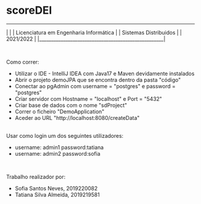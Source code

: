 # scoreDEI
 ____________________________________________________
|                                                    |
|     Licenciatura em Engenharia Informática         |
|            Sistemas Distribuidos                   |
|                 2021/2022                          |
|____________________________________________________|

</br>

Como correr:
<ul>
  <li> Utilizar o IDE - IntelliJ IDEA com Java17 e Maven devidamente instalados </li> 
  <li> Abrir o projeto demoJPA que se encontra dentro da pasta "código" </li> 
  <li> Conectar ao pgAdmin com username = "postgres" e password = "postgres"</li> 
  <li> Criar servidor com Hostname = "localhost" e Port = "5432"</li> 
  <li> Criar base de dados com o nome "sdProject" </li> 
  <li> Correr o ficheiro "DemoApplication"</li> 
  <li> Aceder ao URL "http://localhost:8080/createData"</li> 
</ul>
 


</br>
Usar como login um dos seguintes utilizadores:
<ul>
    <li>username: admin1   password:tatiana 
    <li>username: admin2   password:sofia
</ul>


</br>

Trabalho realizador por:
<ul>
    <li>Sofia Santos Neves, 2019220082
    <li>Tatiana Silva Almeida, 2019219581
</ul>